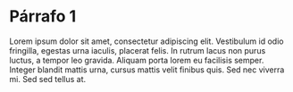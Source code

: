 # Párrafo 1

Lorem ipsum dolor sit amet, consectetur adipiscing elit. Vestibulum id odio fringilla, egestas urna iaculis, placerat felis. In rutrum lacus non purus luctus, a tempor leo gravida. Aliquam porta lorem eu facilisis semper. Integer blandit mattis urna, cursus mattis velit finibus quis. Sed nec viverra mi. Sed sed tellus at.